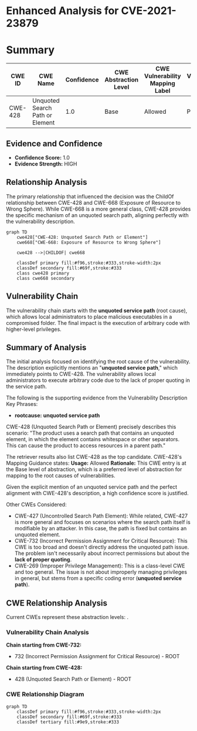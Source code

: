 # Enhanced Analysis for CVE-2021-23879

# Summary
| CWE ID | CWE Name | Confidence | CWE Abstraction Level | CWE Vulnerability Mapping Label | CWE-Vulnerability Mapping Notes |
|---|---|---|---|---|---|
| CWE-428 | Unquoted Search Path or Element | 1.0 | Base | Allowed | Primary CWE |

## Evidence and Confidence

*   **Confidence Score:** 1.0
*   **Evidence Strength:** HIGH

## Relationship Analysis
The primary relationship that influenced the decision was the ChildOf relationship between CWE-428 and CWE-668 (Exposure of Resource to Wrong Sphere). While CWE-668 is a more general class, CWE-428 provides the specific mechanism of an unquoted search path, aligning perfectly with the vulnerability description.

```mermaid
graph TD
    cwe428["CWE-428: Unquoted Search Path or Element"]
    cwe668["CWE-668: Exposure of Resource to Wrong Sphere"]
    
    cwe428 -->|CHILDOF| cwe668
    
    classDef primary fill:#f96,stroke:#333,stroke-width:2px
    classDef secondary fill:#69f,stroke:#333
    class cwe428 primary
    class cwe668 secondary
```

## Vulnerability Chain
The vulnerability chain starts with the **unquoted service path** (root cause), which allows local administrators to place malicious executables in a compromised folder. The final impact is the execution of arbitrary code with higher-level privileges.

## Summary of Analysis
The initial analysis focused on identifying the root cause of the vulnerability. The description explicitly mentions an "**unquoted service path**," which immediately points to CWE-428. The vulnerability allows local administrators to execute arbitrary code due to the lack of proper quoting in the service path.

The following is the supporting evidence from the Vulnerability Description Key Phrases:
- **rootcause:** **unquoted service path**

CWE-428 (Unquoted Search Path or Element) precisely describes this scenario: "The product uses a search path that contains an unquoted element, in which the element contains whitespace or other separators. This can cause the product to access resources in a parent path."

The retriever results also list CWE-428 as the top candidate.
CWE-428's Mapping Guidance states:
**Usage:** Allowed
**Rationale:** This CWE entry is at the Base level of abstraction, which is a preferred level of abstraction for mapping to the root causes of vulnerabilities.

Given the explicit mention of an unquoted service path and the perfect alignment with CWE-428's description, a high confidence score is justified.

Other CWEs Considered:

*   CWE-427 (Uncontrolled Search Path Element): While related, CWE-427 is more general and focuses on scenarios where the search path itself is modifiable by an attacker. In this case, the path is fixed but contains an unquoted element.
*   CWE-732 (Incorrect Permission Assignment for Critical Resource): This CWE is too broad and doesn't directly address the unquoted path issue. The problem isn't necessarily about incorrect permissions but about the **lack of proper quoting**.
*   CWE-269 (Improper Privilege Management): This is a class-level CWE and too general. The issue is not about improperly managing privileges in general, but stems from a specific coding error (**unquoted service path**).


## CWE Relationship Analysis

Current CWEs represent these abstraction levels: .


### Vulnerability Chain Analysis

**Chain starting from CWE-732:**
- 732 (Incorrect Permission Assignment for Critical Resource) - ROOT


**Chain starting from CWE-428:**
- 428 (Unquoted Search Path or Element) - ROOT



### CWE Relationship Diagram

```mermaid
graph TD
    classDef primary fill:#f96,stroke:#333,stroke-width:2px
    classDef secondary fill:#69f,stroke:#333
    classDef tertiary fill:#9e9,stroke:#333
```